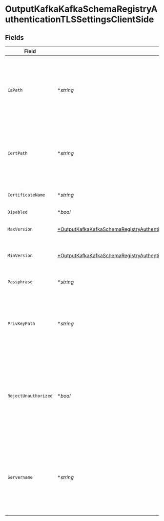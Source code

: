 # OutputKafkaKafkaSchemaRegistryAuthenticationTLSSettingsClientSide


## Fields

| Field                                                                                                                                                                                            | Type                                                                                                                                                                                             | Required                                                                                                                                                                                         | Description                                                                                                                                                                                      |
| ------------------------------------------------------------------------------------------------------------------------------------------------------------------------------------------------ | ------------------------------------------------------------------------------------------------------------------------------------------------------------------------------------------------ | ------------------------------------------------------------------------------------------------------------------------------------------------------------------------------------------------ | ------------------------------------------------------------------------------------------------------------------------------------------------------------------------------------------------ |
| `CaPath`                                                                                                                                                                                         | **string*                                                                                                                                                                                        | :heavy_minus_sign:                                                                                                                                                                               | Path on client in which to find CA certificates to verify the server's cert. PEM format. Can reference $ENV_VARS.                                                                                |
| `CertPath`                                                                                                                                                                                       | **string*                                                                                                                                                                                        | :heavy_minus_sign:                                                                                                                                                                               | Path on client in which to find certificates to use. PEM format. Can reference $ENV_VARS.                                                                                                        |
| `CertificateName`                                                                                                                                                                                | **string*                                                                                                                                                                                        | :heavy_minus_sign:                                                                                                                                                                               | The name of the predefined certificate.                                                                                                                                                          |
| `Disabled`                                                                                                                                                                                       | **bool*                                                                                                                                                                                          | :heavy_minus_sign:                                                                                                                                                                               | N/A                                                                                                                                                                                              |
| `MaxVersion`                                                                                                                                                                                     | [*OutputKafkaKafkaSchemaRegistryAuthenticationTLSSettingsClientSideMaximumTLSVersion](../../models/shared/outputkafkakafkaschemaregistryauthenticationtlssettingsclientsidemaximumtlsversion.md) | :heavy_minus_sign:                                                                                                                                                                               | Maximum TLS version to use when connecting                                                                                                                                                       |
| `MinVersion`                                                                                                                                                                                     | [*OutputKafkaKafkaSchemaRegistryAuthenticationTLSSettingsClientSideMinimumTLSVersion](../../models/shared/outputkafkakafkaschemaregistryauthenticationtlssettingsclientsideminimumtlsversion.md) | :heavy_minus_sign:                                                                                                                                                                               | Minimum TLS version to use when connecting                                                                                                                                                       |
| `Passphrase`                                                                                                                                                                                     | **string*                                                                                                                                                                                        | :heavy_minus_sign:                                                                                                                                                                               | Passphrase to use to decrypt private key.                                                                                                                                                        |
| `PrivKeyPath`                                                                                                                                                                                    | **string*                                                                                                                                                                                        | :heavy_minus_sign:                                                                                                                                                                               | Path on client in which to find the private key to use. PEM format. Can reference $ENV_VARS.                                                                                                     |
| `RejectUnauthorized`                                                                                                                                                                             | **bool*                                                                                                                                                                                          | :heavy_minus_sign:                                                                                                                                                                               | Reject certs that are not authorized by a CA in the CA certificate path, or by another trusted CA (e.g., the system's CA). Defaults to No.                                                       |
| `Servername`                                                                                                                                                                                     | **string*                                                                                                                                                                                        | :heavy_minus_sign:                                                                                                                                                                               | Server name for the SNI (Server Name Indication) TLS extension. It must be a host name, and not an IP address.                                                                                   |
